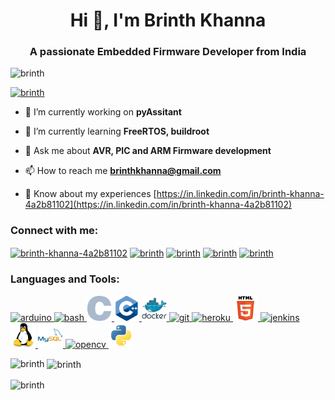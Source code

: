<h1 align="center">Hi 👋, I'm Brinth Khanna</h1>
<h3 align="center">A passionate Embedded Firmware Developer from India</h3>

<p align="left"> <img src="https://komarev.com/ghpvc/?username=brinth&label=Profile%20views&color=0e75b6&style=flat" alt="brinth" /> </p>

<p align="left"> <a href="https://github.com/ryo-ma/github-profile-trophy"><img src="https://github-profile-trophy.vercel.app/?username=brinth" alt="brinth" /></a> </p>

- 🔭 I’m currently working on **pyAssitant**

- 🌱 I’m currently learning **FreeRTOS, buildroot**

- 💬 Ask me about **AVR, PIC and ARM Firmware development**

- 📫 How to reach me **brinthkhanna@gmail.com**

- 📄 Know about my experiences [https://in.linkedin.com/in/brinth-khanna-4a2b81102](https://in.linkedin.com/in/brinth-khanna-4a2b81102)

<h3 align="left">Connect with me:</h3>
<p align="left">
<a href="https://linkedin.com/in/brinth-khanna-4a2b81102" target="blank"><img align="center" src="https://cdn.jsdelivr.net/npm/simple-icons@3.0.1/icons/linkedin.svg" alt="brinth-khanna-4a2b81102" height="30" width="40" /></a>
<a href="https://medium.com/brinth" target="blank"><img align="center" src="https://cdn.jsdelivr.net/npm/simple-icons@3.0.1/icons/medium.svg" alt="brinth" height="30" width="40" /></a>
<a href="https://www.codechef.com/users/brinth" target="blank"><img align="center" src="https://cdn.jsdelivr.net/npm/simple-icons@3.1.0/icons/codechef.svg" alt="brinth" height="30" width="40" /></a>
<a href="https://www.hackerrank.com/brinth" target="blank"><img align="center" src="https://cdn.jsdelivr.net/npm/simple-icons@3.0.1/icons/hackerrank.svg" alt="brinth" height="30" width="40" /></a>
<a href="https://www.hackerearth.com/brinth" target="blank"><img align="center" src="https://cdn.jsdelivr.net/npm/simple-icons@3.0.1/icons/hackerearth.svg" alt="brinth" height="30" width="40" /></a>
</p>

<h3 align="left">Languages and Tools:</h3>
<p align="left"> <a href="https://www.arduino.cc/" target="_blank"> <img src="https://cdn.worldvectorlogo.com/logos/arduino-1.svg" alt="arduino" width="40" height="40"/> </a> <a href="https://www.gnu.org/software/bash/" target="_blank"> <img src="https://www.vectorlogo.zone/logos/gnu_bash/gnu_bash-icon.svg" alt="bash" width="40" height="40"/> </a> <a href="https://www.cprogramming.com/" target="_blank"> <img src="https://raw.githubusercontent.com/devicons/devicon/master/icons/c/c-original.svg" alt="c" width="40" height="40"/> </a> <a href="https://www.w3schools.com/cpp/" target="_blank"> <img src="https://raw.githubusercontent.com/devicons/devicon/master/icons/cplusplus/cplusplus-original.svg" alt="cplusplus" width="40" height="40"/> </a> <a href="https://www.docker.com/" target="_blank"> <img src="https://raw.githubusercontent.com/devicons/devicon/master/icons/docker/docker-original-wordmark.svg" alt="docker" width="40" height="40"/> </a> <a href="https://git-scm.com/" target="_blank"> <img src="https://www.vectorlogo.zone/logos/git-scm/git-scm-icon.svg" alt="git" width="40" height="40"/> </a> <a href="https://heroku.com" target="_blank"> <img src="https://www.vectorlogo.zone/logos/heroku/heroku-icon.svg" alt="heroku" width="40" height="40"/> </a> <a href="https://www.w3.org/html/" target="_blank"> <img src="https://raw.githubusercontent.com/devicons/devicon/master/icons/html5/html5-original-wordmark.svg" alt="html5" width="40" height="40"/> </a> <a href="https://www.jenkins.io" target="_blank"> <img src="https://www.vectorlogo.zone/logos/jenkins/jenkins-icon.svg" alt="jenkins" width="40" height="40"/> </a> <a href="https://www.linux.org/" target="_blank"> <img src="https://raw.githubusercontent.com/devicons/devicon/master/icons/linux/linux-original.svg" alt="linux" width="40" height="40"/> </a> <a href="https://www.mysql.com/" target="_blank"> <img src="https://raw.githubusercontent.com/devicons/devicon/master/icons/mysql/mysql-original-wordmark.svg" alt="mysql" width="40" height="40"/> </a> <a href="https://opencv.org/" target="_blank"> <img src="https://www.vectorlogo.zone/logos/opencv/opencv-icon.svg" alt="opencv" width="40" height="40"/> </a> <a href="https://www.python.org" target="_blank"> <img src="https://raw.githubusercontent.com/devicons/devicon/master/icons/python/python-original.svg" alt="python" width="40" height="40"/> </a> </p>

<p><img align="left" src="https://github-readme-stats.vercel.app/api/top-langs?username=brinth&show_icons=true&locale=en&layout=compact" alt="brinth" /></p>

<p>&nbsp;<img align="center" src="https://github-readme-stats.vercel.app/api?username=brinth&show_icons=true&locale=en" alt="brinth" /></p>

<p><img align="center" src="https://github-readme-streak-stats.herokuapp.com/?user=brinth&" alt="brinth" /></p>
